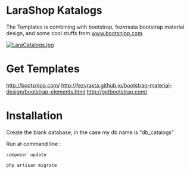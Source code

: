 # LaraShop Katalogs
  The Templates is combining with bootstrap, fezvrasta bootstrap material design, and some cool stuffs from www.bootsnipp.com.
  
  [![LaraCatalogs.jpg](https://s22.postimg.org/3thjremj5/Lara_Catalogs.jpg)](https://postimg.org/image/3thjremj1/)
  
# Get Templates
  http://bootsnipp.com/
  http://fezvrasta.github.io/bootstrap-material-design/bootstrap-elements.html
  http://getbootstrap.com/
  
# Installation

  Create the blank database, in the case my db name is "db_catalogs"
  
  Run at command line :
  
  ```shell
  composer update
  ```
  
  ```shell
  php artisan migrate
  ```
